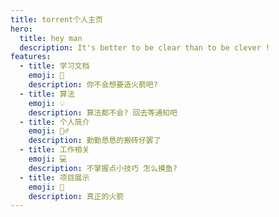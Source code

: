 ```yaml
---
title: torrent个人主页
hero:
  title: hey man
  description: It's better to be clear than to be clever !
features:
  - title: 学习文档
    emoji: 📃
    description: 你不会想要造火箭吧?
  - title: 算法
    emoji: 💡
    description: 算法都不会? 回去等通知吧
  - title: 个人简介
    emoji: 👷‍♂️
    description: 勤勤恳恳的搬砖仔罢了
  - title: 工作相关
    emoji: 💻
    description: 不掌握点小技巧 怎么摸鱼?
  - title: 项目展示
    emoji: 🚀
    description: 真正的火箭
---
```

